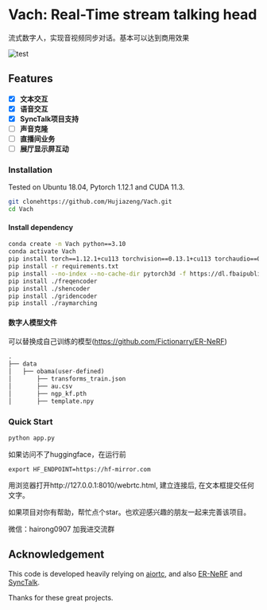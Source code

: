 # Vach: Real-Time stream talking head
流式数字人，实现音视频同步对话。基本可以达到商用效果

![test](./web/show.gif)

[//]: # (## 🔥🔥🔥 Features)
## Features
- [x] **文本交互**
- [x] **语音交互**
- [x] **SyncTalk项目支持**
- [ ] **声音克隆**
- [ ] **直播间业务**
- [ ] **展厅显示屏互动**

### Installation

Tested on Ubuntu 18.04, Pytorch 1.12.1 and CUDA 11.3.
```bash
git clonehttps://github.com/Hujiazeng/Vach.git
cd Vach
```
#### Install dependency

```bash
conda create -n Vach python==3.10
conda activate Vach
pip install torch==1.12.1+cu113 torchvision==0.13.1+cu113 torchaudio==0.12.1 --extra-index-url https://download.pytorch.org/whl/cu113
pip install -r requirements.txt
pip install --no-index --no-cache-dir pytorch3d -f https://dl.fbaipublicfiles.com/pytorch3d/packaging/wheels/py38_cu113_pyt1121/download.html
pip install ./freqencoder
pip install ./shencoder
pip install ./gridencoder
pip install ./raymarching
```

#### 数字人模型文件
可以替换成自己训练的模型(https://github.com/Fictionarry/ER-NeRF)
```python
.
├── data
│   ├── obama(user-defined)
│       ├── transforms_train.json
│       ├── au.csv			
│       ├── ngp_kf.pth
│       ├── template.npy

```


### Quick Start

[//]: # (#### Prepare)


```python
python app.py
```

如果访问不了huggingface，在运行前
```
export HF_ENDPOINT=https://hf-mirror.com
```

用浏览器打开http://127.0.0.1:8010/webrtc.html, 建立连接后, 在文本框提交任何文字。 


如果项目对你有帮助，帮忙点个star。也欢迎感兴趣的朋友一起来完善该项目。

微信：hairong0907 加我进交流群


## Acknowledgement
This code is developed heavily relying on [aiortc](https://github.com/aiortc/aiortc), and also [ER-NeRF](https://github.com/Fictionarry/ER-NeRF) and  [SyncTalk](https://github.com/ZiqiaoPeng/SyncTalk).

Thanks for these great projects.


